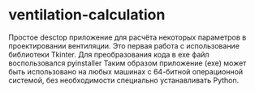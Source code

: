 # ventilation-calculation
Простое desctop приложение для расчёта некоторых параметров в проектировании вентиляции. 
Это первая работа с использование библиотеки Tkinter.
Для преобразования кода в exe файл воспользовался pyinstaller
Таким образом приложение (exe) может быть использовано на любых машинах с 64-битной операционной системой, без необходимости специально устанавливать Python.
